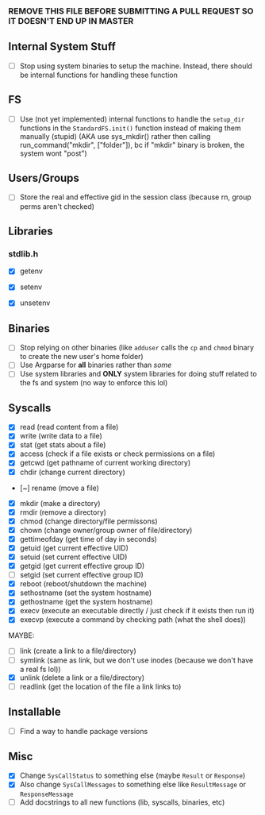 ### REMOVE THIS FILE BEFORE SUBMITTING A PULL REQUEST SO IT DOESN'T END UP IN MASTER ###

## Internal System Stuff
- [ ] Stop using system binaries to setup the machine. Instead, there should be internal functions for handling these function


## FS
- [ ] Use (not yet implemented) internal functions to handle the `setup_dir` functions in the `StandardFS.init()` function instead of making them manually (stupid) (AKA use sys_mkdir() rather then calling run_command("mkdir", ["folder"]), bc if "mkdir" binary is broken, the system wont "post")


## Users/Groups
- [ ] Store the real and effective gid in the session class (because rn, group perms aren't checked)

## Libraries
### stdlib.h
- [x] getenv
- [x] setenv
- [x] unsetenv


## Binaries
- [ ] Stop relying on other binaries (like `adduser` calls the `cp` and `chmod` binary to create the new user's home folder)
- [ ] Use Argparse for **all** binaries rather than *some*
- [ ] Use system libraries and **ONLY** system libraries for doing stuff related to the fs and system (no way to enforce this lol)

## Syscalls
- [x] read (read content from a file)
- [x] write (write data to a file)
- [x] stat (get stats about a file)
- [x] access (check if a file exists or check permissions on a file)
- [x] getcwd (get pathname of current working directory)
- [x] chdir (change current directory)
- [~] rename (move a file)
- [x] mkdir (make a directory)
- [x] rmdir (remove a directory)
- [x] chmod (change directory/file permissons)
- [x] chown (change owner/group owner of file/directory)
- [x] gettimeofday (get time of day in seconds)
- [x] getuid (get current effective UID)
- [x] setuid (set current effective UID)
- [x] getgid (get current effective group ID)
- [ ] setgid (set current effective group ID)
- [x] reboot (reboot/shutdown the machine)
- [x] sethostname (set the system hostname)
- [x] gethostname (get the system hostname)
- [x] execv (execute an executable directly / just check if it exists then run it)
- [x] execvp (execute a command by checking path (what the shell does))

MAYBE:
- [ ] link (create a link to a file/directory)
- [ ] symlink (same as link, but we don't use inodes (because we don't have a real fs lol))
- [x] unlink (delete a link or a file/directory)
- [ ] readlink (get the location of the file a link links to)

## Installable
- [ ] Find a way to handle package versions

## Misc
- [x] Change `SysCallStatus` to something else (maybe `Result` or `Response`)
- [x] Also change `SysCallMessages` to something else like `ResultMessage` or `ResponseMessage`
- [ ] Add docstrings to all new functions (lib, syscalls, binaries, etc)

